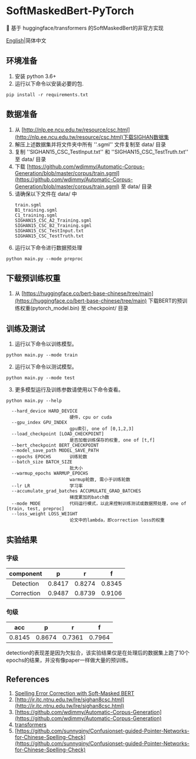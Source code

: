 # SoftMaskedBert-PyTorch
🙈 基于 huggingface/transformers 的SoftMaskedBert的非官方实现

[English](README_eng.md)|简体中文

## 环境准备
1. 安装 python 3.6+
2. 运行以下命令以安装必要的包.
```shell
pip install -r requirements.txt
```

## 数据准备
1. 从 [http://nlp.ee.ncu.edu.tw/resource/csc.html](http://nlp.ee.ncu.edu.tw/resource/csc.html)下载SIGHAN数据集
2. 解压上述数据集并将文件夹中所有 ''.sgml'' 文件复制至 data/ 目录
3. 复制 ''SIGHAN15_CSC_TestInput.txt'' 和 ''SIGHAN15_CSC_TestTruth.txt'' 至 data/ 目录
4. 下载 [https://github.com/wdimmy/Automatic-Corpus-Generation/blob/master/corpus/train.sgml](https://github.com/wdimmy/Automatic-Corpus-Generation/blob/master/corpus/train.sgml) 至 data/ 目录
5. 请确保以下文件在 data/ 中
    ```
    train.sgml
    B1_training.sgml
    C1_training.sgml  
    SIGHAN15_CSC_A2_Training.sgml  
    SIGHAN15_CSC_B2_Training.sgml  
    SIGHAN15_CSC_TestInput.txt
    SIGHAN15_CSC_TestTruth.txt
    ```
6. 运行以下命令进行数据预处理
```shell
python main.py --mode preproc
```

## 下载预训练权重
1.   从 [https://huggingface.co/bert-base-chinese/tree/main](https://huggingface.co/bert-base-chinese/tree/main) 下载BERT的预训练权重(pytorch_model.bin) 至 checkpoint/ 目录

## 训练及测试
1. 运行以下命令以训练模型。
```shell
python main.py --mode train
```
2. 运行以下命令以测试模型。
```shell
python main.py --mode test
```
3. 更多模型运行及训练参数请使用以下命令查看。
```shell
python main.py --help
```
```
  --hard_device HARD_DEVICE
                        硬件，cpu or cuda
  --gpu_index GPU_INDEX
                        gpu索引, one of [0,1,2,3]
  --load_checkpoint [LOAD_CHECKPOINT]
                        是否加载训练保存的权重, one of [t,f]
  --bert_checkpoint BERT_CHECKPOINT
  --model_save_path MODEL_SAVE_PATH
  --epochs EPOCHS       训练轮数
  --batch_size BATCH_SIZE
                        批大小
  --warmup_epochs WARMUP_EPOCHS
                        warmup轮数, 需小于训练轮数
  --lr LR               学习率
  --accumulate_grad_batches ACCUMULATE_GRAD_BATCHES
                        梯度累加的batch数
  --mode MODE           代码运行模式，以此来控制训练测试或数据预处理，one of [train, test, preproc]
  --loss_weight LOSS_WEIGHT
                        论文中的lambda，即correction loss的权重
```

## 实验结果
### 字级
|component|p|r|f|
|:-:|:-:|:-:|:-:|
|Detection|0.8417|0.8274|0.8345|
|Correction|0.9487|0.8739|0.9106|
### 句级
|acc|p|r|f|
|:-:|:-:|:-:|:-:|
|0.8145|0.8674|0.7361|0.7964|

detection的表现差是因为欠拟合，该实验结果仅是在处理后的数据集上跑了10个epochs的结果，并没有像paper一样做大量的预训练。


## References
1. [Spelling Error Correction with Soft-Masked BERT](https://arxiv.org/abs/2005.07421)
2. [http://ir.itc.ntnu.edu.tw/lre/sighan8csc.html](http://ir.itc.ntnu.edu.tw/lre/sighan8csc.html)
3. [https://github.com/wdimmy/Automatic-Corpus-Generation](https://github.com/wdimmy/Automatic-Corpus-Generation)
4. [transformers](https://huggingface.co/)
5. [https://github.com/sunnyqiny/Confusionset-guided-Pointer-Networks-for-Chinese-Spelling-Check](https://github.com/sunnyqiny/Confusionset-guided-Pointer-Networks-for-Chinese-Spelling-Check)